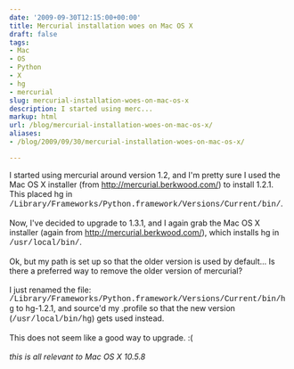 ```yaml
---
date: '2009-09-30T12:15:00+00:00'
title: Mercurial installation woes on Mac OS X
draft: false
tags:
- Mac
- OS
- Python
- X
- hg
- mercurial
slug: mercurial-installation-woes-on-mac-os-x
description: I started using merc...
markup: html
url: /blog/mercurial-installation-woes-on-mac-os-x/
aliases:
- /blog/2009/09/30/mercurial-installation-woes-on-mac-os-x/

---
```


I started using mercurial around version 1.2, and I'm pretty sure I used the Mac OS X installer (from <a href="http://mercurial.berkwood.com/">http://mercurial.berkwood.com/</a>) to install 1.2.1.  This placed hg in <span style="font-family: courier">/Library/Frameworks/Python.framework/Versions/Current/bin/</span>.<br /><br />Now, I've decided to upgrade to 1.3.1, and I again grab the Mac OS X installer (again from <a href="http://mercurial.berkwood.com/">http://mercurial.berkwood.com/</a>), which installs hg in <span style="font-family: courier">/usr/local/bin/</span>.<br /><br />Ok, but my path is set up so that the older version is used by default... Is there a preferred way to remove the older version of mercurial?<br /><br />I just renamed the file: <span style="font-family: courier">/Library/Frameworks/Python.framework/Versions/Current/bin/hg</span> to hg-1.2.1, and source'd my .profile so that the new version (<span style="font-family: courier">/usr/local/bin/hg</span>) gets used instead.<br /><br />This does not seem like a good way to upgrade.  :(<br /><br /><em>this is all relevant to Mac OS X 10.5.8</em><div class="blogger-post-footer"><img width='1' height='1' src='https://blogger.googleusercontent.com/tracker/4123748873183487963-3322153686297622685?l=bradmontgomery.blogspot.com' alt='' /></div>